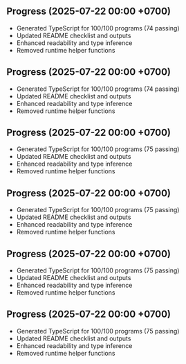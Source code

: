 ## Progress (2025-07-22 00:00 +0700)
- Generated TypeScript for 100/100 programs (74 passing)
- Updated README checklist and outputs
- Enhanced readability and type inference
- Removed runtime helper functions

## Progress (2025-07-22 00:00 +0700)
- Generated TypeScript for 100/100 programs (74 passing)
- Updated README checklist and outputs
- Enhanced readability and type inference
- Removed runtime helper functions
## Progress (2025-07-22 00:00 +0700)
- Generated TypeScript for 100/100 programs (75 passing)
- Updated README checklist and outputs
- Enhanced readability and type inference
- Removed runtime helper functions
## Progress (2025-07-22 00:00 +0700)
- Generated TypeScript for 100/100 programs (75 passing)
- Updated README checklist and outputs
- Enhanced readability and type inference
- Removed runtime helper functions
## Progress (2025-07-22 00:00 +0700)
- Generated TypeScript for 100/100 programs (75 passing)
- Updated README checklist and outputs
- Enhanced readability and type inference
- Removed runtime helper functions
## Progress (2025-07-22 00:00 +0700)
- Generated TypeScript for 100/100 programs (75 passing)
- Updated README checklist and outputs
- Enhanced readability and type inference
- Removed runtime helper functions
